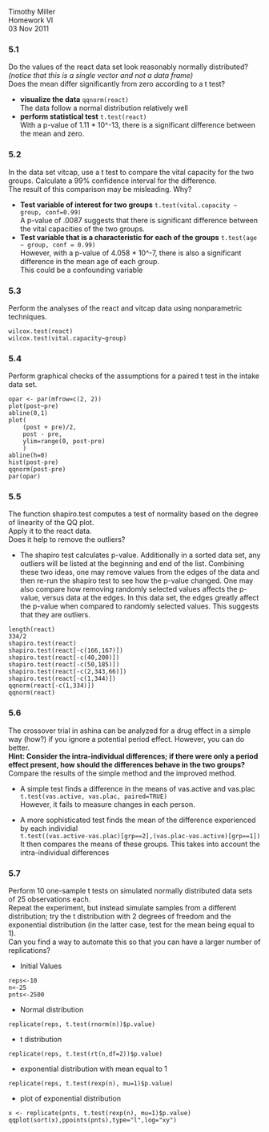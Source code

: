 Timothy Miller  
Homework VI  
03 Nov 2011

### 5.1 
Do the values of the react data set look reasonably normally distributed?  
*(notice that this is a single vector and not a data frame)*  
Does the mean differ significantly from zero according to a t test?

- **visualize the data** ```qqnorm(react)```  
The data follow a normal distribution relatively well
- **perform statistical test** ```t.test(react)```  
With a p-value of 1.11 * 10^-13, there is a significant difference between the mean and zero. 

### 5.2 
In the data set vitcap, use a t test to compare the vital capacity for the two groups. 
Calculate a 99% confidence interval for the difference.  
The result of this comparison may be misleading. Why?  
- **Test variable of interest for two groups** ```t.test(vital.capacity ~ group, conf=0.99)```  
A p-value of .0087 suggests that there is significant difference between the vital capacities of the two groups.
- **Test variable that is a characteristic for each of the groups** ```t.test(age ~ group, conf = 0.99)```  
However, with a p-value of 4.058 * 10^-7, there is also a significant difference in the mean age of each group.  
This could be a confounding variable

### 5.3
Perform the analyses of the react and vitcap data using nonparametric techniques.  
```
wilcox.test(react)
wilcox.test(vital.capacity~group)
```

### 5.4 
Perform graphical checks of the assumptions for a paired t test in the intake data set.
```
opar <- par(mfrow=c(2, 2))
plot(post~pre) 
abline(0,1)
plot(
    (post + pre)/2,
    post - pre,
    ylim=range(0, post-pre)
    )
abline(h=0)
hist(post-pre)
qqnorm(post-pre)
par(opar)
```

### 5.5
The function shapiro.test computes a test of normality based on the degree of linearity of the QQ plot.  
Apply it to the react data.  
Does it help to remove the outliers?
- The shapiro test calculates p-value. Additionally in a sorted data set,
any outliers will be listed at the beginning and end of the list.
Combining these two ideas, one may remove values from the edges of the data
and then re-run the shapiro test to see how the p-value changed. One may also compare
how removing randomly selected values affects the p-value, versus data at the edges.
In this data set, the edges greatly affect the p-value when compared to 
randomly selected values. This suggests that they are outliers.

```
length(react)
334/2
shapiro.test(react)
shapiro.test(react[-c(166,167)])
shapiro.test(react[-c(40,200)])
shapiro.test(react[-c(50,185)])
shapiro.test(react[-c(2,343,66)])
shapiro.test(react[-c(1,344)])
qqnorm(react[-c(1,334)])
qqnorm(react)
```

### 5.6
The crossover trial in ashina can be analyzed for a drug effect in a simple way (how?) if you ignore a potential period effect. 
However, you can do better.  
**Hint: Consider the intra-individual differences; if there
were only a period effect present, how should the differences behave in the
two groups?**  
Compare the results of the simple method and the improved method.
- A simple test finds a difference in the means of vas.active and vas.plac  
```t.test(vas.active, vas.plac, paired=TRUE)```  
However, it fails to measure changes in each person. 

- A more sophisticated test finds the mean of the difference experienced by each individial  
```t.test((vas.active-vas.plac)[grp==2],(vas.plac-vas.active)[grp==1])```  
It then compares the means of these groups.
This takes into account the intra-individual differences

### 5.7
Perform 10 one-sample t tests on simulated normally distributed data sets of 25 observations each.  
Repeat the experiment, but instead simulate samples from a different distribution;
try the t distribution with 2 degrees of freedom and the exponential distribution
(in the latter case, test for the mean being equal to 1).  
Can you find a way to automate this so that you can have a larger number of replications?
- Initial Values
```
reps<-10
n<-25
pnts<-2500
```
- Normal distribution
```
replicate(reps, t.test(rnorm(n))$p.value)
```
- t distribution
```
replicate(reps, t.test(rt(n,df=2))$p.value)
```
- exponential distribution with mean equal to 1
```
replicate(reps, t.test(rexp(n), mu=1)$p.value)
```
- plot of exponential distribution
```
x <- replicate(pnts, t.test(rexp(n), mu=1)$p.value)
qqplot(sort(x),ppoints(pnts),type="l",log="xy")
```
